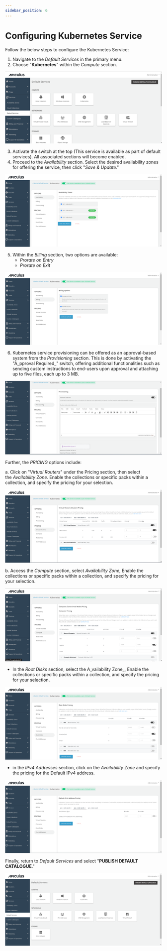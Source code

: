 ```yaml
---
sidebar_position: 6
---
```

# Configuring Kubernetes Service

Follow the below steps to configure the Kubernetes Service:

1. Navigate to the _Default Services_ in the primary menu.
2. Choose "**Kubernetes**" within the _Compute_ section.

![Configuring Kubernetes Service](img/Kubernetes1.png)

3. Activate the switch at the top (This service is available as part of default services). All associated sections will become enabled.
4. Proceed to the _Availability_ section. Select the desired availability zones for offering the service, then click "_Save & Update_."

![Configuring Kubernetes Service](img/Kubernetes2.png)

5. Within the _Billing_ section, two options are available: 
	- _Prorate on Entry_
	- _Prorate on Exit_

![Configuring Kubernetes Service](img/Kubernetes3.png)

6. Kubernetes service provisioning can be offered as an approval-based system from the _Provisioning_ section. This is done by activating the "A_pproval Required_" switch, offering additional functionalities such as sending custom instructions to end-users upon approval and attaching up to five files, each up to 3 MB.

![Configuring Kubernetes Service](img/Kubernetes4.png)

Further, the _PRICING_ options include:

a. Click on "_Virtual Routers_" under the Pricing section, then select the _Availability Zone_. Enable the collections or specific packs within a collection, and specify the pricing for your selection.

![Configuring Kubernetes Service](img/Kubernetes5.png)

b. Access the _Compute_ section, select _Availability Zone_, Enable the collections or specific packs within a collection, and specify the pricing for your selection.

![Configuring Kubernetes Service](img/Kubernetes6.png)

- In the _Root Disks_ section, select the A_vailability Zone_, Enable the collections or specific packs within a collection, and specify the pricing for your selection.

![Configuring Kubernetes Service](img/Kubernetes7.png)

- in the _IPv4 Addresses_ section, click on the _Availability Zone_ and specify the pricing for the Default IPv4 address.

![Configuring Kubernetes Service](img/Kubernetes8.png)

Finally, return to _Default Services_ and select "**PUBLISH DEFAULT CATALOGUE**."

![Configuring Kubernetes Service](img/Kubernetes9.png)